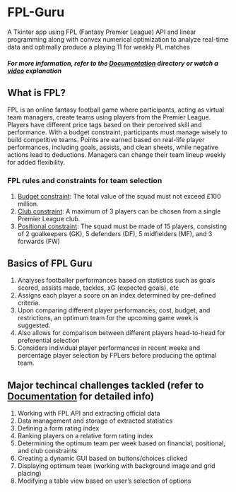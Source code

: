 # FPL-Guru
A Tkinter app using FPL (Fantasy Premier League) API and linear programming along with convex numerical optimization to analyze real-time data and optimally produce a playing 11 for weekly PL matches
##### For more information, refer to the [Documentation](https://github.com/hoodarm/FPL-Guru/tree/main/Documentation) directory or watch a [video](https://youtu.be/OiX2t5Wn2ks) explanation

## What is FPL?
FPL is an online fantasy football game where participants, acting as virtual team managers, create teams using players from the Premier League. Players have different price tags based on their perceived skill and performance. With a budget constraint, participants must manage wisely to build competitive teams. Points are earned based on real-life player performances, including goals, assists, and clean sheets, while negative actions lead to deductions. Managers can change their team lineup weekly for added flexibility.

### FPL rules and constraints for team selection
1.  <ins>Budget constraint</ins>: The total value of the squad must not exceed £100 million.
2.  <ins>Club constraint</ins>: A maximum of 3 players can be chosen from a single Premier League club.
3.  <ins>Positional constraint</ins>: The squad must be made of 15 players, consisting of 2 goalkeepers (GK), 5 defenders (DF), 5 midfielders (MF), and 3 forwards (FW)

## Basics of FPL Guru
1. Analyses footballer performances based on statistics such as goals scored, assists made, tackles, xG (expected goals), etc
2. Assigns each player a score on an index determined by pre-defined criteria.
3. Upon comparing different player performances, cost, budget, and restrictions, an optimum team for the upcoming game week is suggested.
4. Also allows for comparison between different players head-to-head for preferential selection
5. Considers individual player performances in recent weeks and percentage player selection by FPLers before producing the optimal team.

## Major techincal challenges tackled (refer to [Documentation](https://github.com/hoodarm/FPL-Guru/tree/main/Documentation) for detailed info)
1) Working with FPL API and extracting official data
2) Data management and storage of extracted statistics
3) Defining a form rating index
4) Ranking players on a relative form rating index
5) Determining the optimum team per week based on financial, positional, and club constraints
6) Creating a dynamic GUI based on buttons/choices clicked
7) Displaying optimum team (working with background image and grid placing)
8) Modifying a table view based on user’s selection of options
